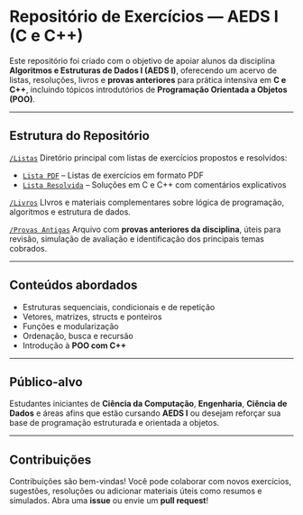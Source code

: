 
#  Repositório de Exercícios — AEDS I (C e C++)

Este repositório foi criado com o objetivo de apoiar alunos da disciplina **Algoritmos e Estruturas de Dados I (AEDS I)**, oferecendo um acervo de listas, resoluções, livros e **provas anteriores** para prática intensiva em **C e C++**, incluindo tópicos introdutórios de **Programação Orientada a Objetos (POO)**.

---

##  Estrutura do Repositório

 [`/Listas`](https://github.com/ThiagoVenturim/Exercicios_C_AEDs/tree/main/Listas)
Diretório principal com listas de exercícios propostos e resolvidos:

*  [`Lista PDF`](https://github.com/ThiagoVenturim/Exercicios_C_AEDs/tree/main/Listas/Lista%20PDF) – Listas de exercícios em formato PDF
*  [`Lista Resolvida`](https://github.com/ThiagoVenturim/Exercicios_C_AEDs/tree/main/Listas/Lista%20Resolvida) – Soluções em C e C++ com comentários explicativos

  
 [`/Livros`](https://github.com/ThiagoVenturim/Exercicios_C_AEDs/tree/main/Livros)
LIvros e materiais complementares sobre lógica de programação, algoritmos e estrutura de dados.

 [`/Provas Antigas`](https://github.com/ThiagoVenturim/Exercicios_C_AEDs/tree/main/Provas%20Antigas)
Arquivo com **provas anteriores da disciplina**, úteis para revisão, simulação de avaliação e identificação dos principais temas cobrados.

---

## Conteúdos abordados

* Estruturas sequenciais, condicionais e de repetição
* Vetores, matrizes, structs e ponteiros
* Funções e modularização
* Ordenação, busca e recursão
* Introdução à **POO com C++**

---

##  Público-alvo

Estudantes iniciantes de **Ciência da Computação**, **Engenharia**, **Ciência de Dados** e áreas afins que estão cursando **AEDS I** ou desejam reforçar sua base de programação estruturada e orientada a objetos.

---

##  Contribuições

Contribuições são bem-vindas!
Você pode colaborar com novos exercícios, sugestões, resoluções ou adicionar materiais úteis como resumos e simulados.
Abra uma **issue** ou envie um **pull request**! 
